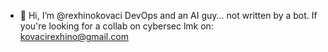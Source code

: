 - 👋 Hi, I’m @rexhinokovaci
DevOps and an AI guy... not written by a bot.
If you're looking for a collab on cybersec lmk on: kovacirexhino@gmail.com

<!---
rexhinokovaci/rexhinokovaci is a ✨ special ✨ repository because its `README.md` (this file) appears on your GitHub profile.
You can click the Preview link to take a look at your changes.
--->
